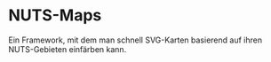 # NUTS-Maps

Ein Framework, mit dem man schnell SVG-Karten basierend auf ihren NUTS-Gebieten einfärben kann.
